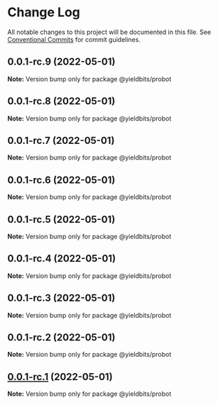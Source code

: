 # Change Log

All notable changes to this project will be documented in this file.
See [Conventional Commits](https://conventionalcommits.org) for commit guidelines.

## 0.0.1-rc.9 (2022-05-01)

**Note:** Version bump only for package @yieldbits/probot





## 0.0.1-rc.8 (2022-05-01)

**Note:** Version bump only for package @yieldbits/probot





## 0.0.1-rc.7 (2022-05-01)

**Note:** Version bump only for package @yieldbits/probot





## 0.0.1-rc.6 (2022-05-01)

**Note:** Version bump only for package @yieldbits/probot





## 0.0.1-rc.5 (2022-05-01)

**Note:** Version bump only for package @yieldbits/probot





## 0.0.1-rc.4 (2022-05-01)

**Note:** Version bump only for package @yieldbits/probot





## 0.0.1-rc.3 (2022-05-01)

**Note:** Version bump only for package @yieldbits/probot





## 0.0.1-rc.2 (2022-05-01)

**Note:** Version bump only for package @yieldbits/probot





## [0.0.1-rc.1](https://github.com/yieldbits/nestjs/compare/@yieldbits/probot@0.0.1-rc.0...@yieldbits/probot@0.0.1-rc.1) (2022-05-01)

**Note:** Version bump only for package @yieldbits/probot
